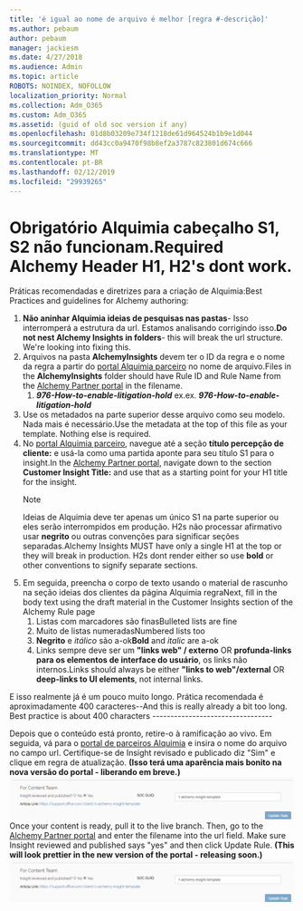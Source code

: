```yaml
---
title: 'é igual ao nome de arquivo é melhor [regra #-descrição]'
ms.author: pebaum
author: pebaum
manager: jackiesm
ms.date: 4/27/2018
ms.audience: Admin
ms.topic: article
ROBOTS: NOINDEX, NOFOLLOW
localization_priority: Normal
ms.collection: Adm_O365
ms.custom: Adm_O365
ms.assetid: (guid of old soc version if any)
ms.openlocfilehash: 01d8b03209e734f1218de61d964524b1b9e1d044
ms.sourcegitcommit: dd43cc0a9470f98b8ef2a3787c823801d674c666
ms.translationtype: MT
ms.contentlocale: pt-BR
ms.lasthandoff: 02/12/2019
ms.locfileid: "29939265"
---
```

# <a name="required-alchemy-header-h1-h2s-dont-work"></a><span data-ttu-id="afdf7-102">Obrigatório Alquimia cabeçalho S1, S2 não funcionam.</span><span class="sxs-lookup"><span data-stu-id="afdf7-102">Required Alchemy Header H1, H2's dont work.</span></span>
<span data-ttu-id="afdf7-103">Práticas recomendadas e diretrizes para a criação de Alquimia:</span><span class="sxs-lookup"><span data-stu-id="afdf7-103">Best Practices and guidelines for Alchemy authoring:</span></span>

1. <span data-ttu-id="afdf7-p101">**Não aninhar Alquimia ideias de pesquisas nas pastas**- Isso interromperá a estrutura da url. Estamos analisando corrigindo isso.</span><span class="sxs-lookup"><span data-stu-id="afdf7-p101">**Do not nest Alchemy Insights in folders**- this will break the url structure. We're looking into fixing this.</span></span>
1. <span data-ttu-id="afdf7-106">Arquivos na pasta **AlchemyInsights** devem ter o ID da regra e o nome da regra a partir do [portal Alquimia parceiro](https://alchemyportal.azurewebsites.net) no nome de arquivo.</span><span class="sxs-lookup"><span data-stu-id="afdf7-106">Files in the **AlchemyInsights** folder should have Rule ID and Rule Name from the [Alchemy Partner portal](https://alchemyportal.azurewebsites.net) in the filename.</span></span>
    1. <span data-ttu-id="afdf7-p102">***976-How-to-enable-litigation-hold*** ex.</span><span class="sxs-lookup"><span data-stu-id="afdf7-p102">ex. ***976-How-to-enable-litigation-hold***</span></span>
1. <span data-ttu-id="afdf7-p103">Use os metadados na parte superior desse arquivo como seu modelo. Nada mais é necessário.</span><span class="sxs-lookup"><span data-stu-id="afdf7-p103">Use the metadata at the top of this file as your template. Nothing else is required.</span></span>
1. <span data-ttu-id="afdf7-111">No [portal Alquimia parceiro](https://alchemyportal.azurewebsites.net), navegue até a seção **título percepção de cliente:** e usá-la como uma partida aponte para seu título S1 para o insight.</span><span class="sxs-lookup"><span data-stu-id="afdf7-111">In the [Alchemy Partner portal](https://alchemyportal.azurewebsites.net), navigate down to the section **Customer Insight Title:** and use that as a starting point for your H1 title for the insight.</span></span> 
    > [!NOTE]
    > <span data-ttu-id="afdf7-p104">Ideias de Alquimia deve ter apenas um único S1 na parte superior ou eles serão interrompidos em produção. H2s não processar afirmativo usar **negrito** ou outras convenções para significar seções separadas.</span><span class="sxs-lookup"><span data-stu-id="afdf7-p104">Alchemy Insights MUST have only a single H1 at the top or they will break in production. H2s dont render either so use **bold** or other conventions to signify separate sections.</span></span>
1. <span data-ttu-id="afdf7-114">Em seguida, preencha o corpo de texto usando o material de rascunho na seção ideias dos clientes da página Alquimia regra</span><span class="sxs-lookup"><span data-stu-id="afdf7-114">Next, fill in the body text using the draft material in the Customer Insights section of the Alchemy Rule page</span></span>
    1. <span data-ttu-id="afdf7-115">Listas com marcadores são finas</span><span class="sxs-lookup"><span data-stu-id="afdf7-115">Bulleted lists are fine</span></span>
    1. <span data-ttu-id="afdf7-116">Muito de listas numeradas</span><span class="sxs-lookup"><span data-stu-id="afdf7-116">Numbered lists too</span></span>
    1. <span data-ttu-id="afdf7-117">**Negrito** e *itálico* são a-ok</span><span class="sxs-lookup"><span data-stu-id="afdf7-117">**Bold** and *italic* are a-ok</span></span>
    1. <span data-ttu-id="afdf7-118">Links sempre deve ser um **"links web" / externo** OR **profunda-links para os elementos de interface do usuário**, os links não internos.</span><span class="sxs-lookup"><span data-stu-id="afdf7-118">Links should always be either **"links to web"/external** OR **deep-links to UI elements**, not internal links.</span></span>

<span data-ttu-id="afdf7-p105">E isso realmente já é um pouco muito longo. Prática recomendada é aproximadamente 400 caracteres--</span><span class="sxs-lookup"><span data-stu-id="afdf7-p105">And this is really already a bit too long. Best practice is about 400 characters ---------------------------------</span></span>

<span data-ttu-id="afdf7-p106">Depois que o conteúdo está pronto, retire-o à ramificação ao vivo. Em seguida, vá para o [portal de parceiros Alquimia](https://alchemyportal.azurewebsites.net) e insira o nome do arquivo no campo url. Certifique-se de Insight revisado e publicado diz "Sim" e clique em regra de atualização. **(Isso terá uma aparência mais bonito na nova versão do portal - liberando em breve.)** 
 ![campo url](media/for-content-team.PNG)</span><span class="sxs-lookup"><span data-stu-id="afdf7-p106">Once your content is ready, pull it to the live branch. Then, go to the [Alchemy Partner portal](https://alchemyportal.azurewebsites.net) and enter the filename into the url field. Make sure Insight reviewed and published says "yes" and then click Update Rule. **(This will look prettier in the new version of the portal - releasing soon.)**
![url field](media/for-content-team.PNG)</span></span>

